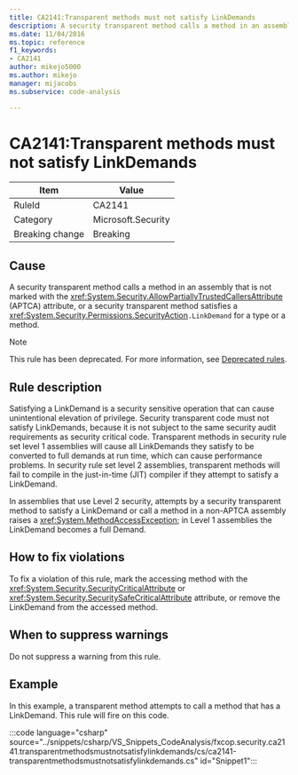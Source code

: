 ```yaml
---
title: CA2141:Transparent methods must not satisfy LinkDemands
description: A security transparent method calls a method in an assembly that is not marked with the APTCA attribute, or a security transparent method satisfies a LinkDemand for a type or a method.
ms.date: 11/04/2016
ms.topic: reference
f1_keywords:
- CA2141
author: mikejo5000
ms.author: mikejo
manager: mijacobs
ms.subservice: code-analysis

---
```


# CA2141:Transparent methods must not satisfy LinkDemands

|Item|Value|
|-|-|
|RuleId|CA2141|
|Category|Microsoft.Security|
|Breaking change|Breaking|

## Cause

A security transparent method calls a method in an assembly that is not marked with the <xref:System.Security.AllowPartiallyTrustedCallersAttribute> (APTCA) attribute, or a security transparent method satisfies a <xref:System.Security.Permissions.SecurityAction>`.LinkDemand` for a type or a method.

> [!NOTE]
> This rule has been deprecated. For more information, see [Deprecated rules](fxcop-unported-deprecated-rules.md).

## Rule description

Satisfying a LinkDemand is a security sensitive operation that can cause unintentional elevation of privilege. Security transparent code must not satisfy LinkDemands, because it is not subject to the same security audit requirements as security critical code. Transparent methods in security rule set level 1 assemblies will cause all LinkDemands they satisfy to be converted to full demands at run time, which can cause performance problems. In security rule set level 2 assemblies, transparent methods will fail to compile in the just-in-time (JIT) compiler if they attempt to satisfy a LinkDemand.

In assemblies that use Level 2 security, attempts by a security transparent method to satisfy a LinkDemand or call a method in a non-APTCA assembly raises a <xref:System.MethodAccessException>; in Level 1 assemblies the LinkDemand becomes a full Demand.

## How to fix violations

To fix a violation of this rule, mark the accessing method with the <xref:System.Security.SecurityCriticalAttribute> or <xref:System.Security.SecuritySafeCriticalAttribute> attribute, or remove the LinkDemand from the accessed method.

## When to suppress warnings

Do not suppress a warning from this rule.

## Example

In this example, a transparent method attempts to call a method that has a LinkDemand. This rule will fire on this code.

:::code language="csharp" source="../snippets/csharp/VS_Snippets_CodeAnalysis/fxcop.security.ca2141.transparentmethodsmustnotsatisfylinkdemands/cs/ca2141-transparentmethodsmustnotsatisfylinkdemands.cs" id="Snippet1":::
